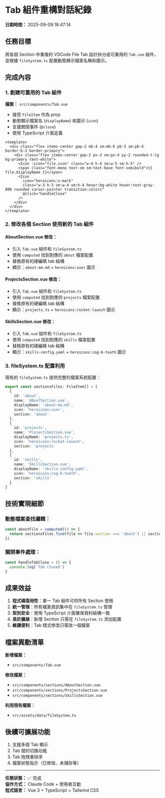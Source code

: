 # Tab 組件重構對話紀錄

**日期時間：** 2025-09-09 18:47:14

## 任務目標

將各個 Section 中重複的 VSCode File Tab 設計拆分成可重用的 `Tab.vue` 組件，並根據 `fileSystem.ts` 配置動態顯示檔案名稱和圖示。

## 完成內容

### 1. 創建可重用的 Tab 組件

**檔案：** `src/components/Tab.vue`

- 接受 `FileItem` 作為 prop
- 動態顯示檔案名 (`displayName`) 和圖示 (`icon`)
- 支援關閉事件 (`@close`)
- 使用 TypeScript 介面定義

```vue
<template>
  <div class="flex items-center gap-2 mb-4 sm:mb-6 pb-3 sm:pb-4 border-b-2 border-primary">
    <div class="flex items-center gap-2 px-3 sm:px-4 py-2 rounded-t-lg bg-primary text-white">
      <Icon :icon="file.icon" class="w-4 h-4 sm:w-5 sm:h-5" />
      <span class="font-mono text-sm sm:text-base font-semibold">{{ file.displayName }}</span>
      <Icon
        icon="heroicons:x-mark"
        class="w-3 h-3 sm:w-4 sm:h-4 hover:bg-white hover:text-gray-800 rounded cursor-pointer transition-colors"
        @click="handleClose"
      />
    </div>
  </div>
</template>
```

### 2. 修改各個 Section 使用新的 Tab 組件

#### AboutSection.vue 修改：
- 引入 `Tab.vue` 組件和 `fileSystem.ts`
- 使用 `computed` 找到對應的 `about` 檔案配置
- 替換原有的硬編碼 tab 結構
- 顯示：`about-me.md` + `heroicons:user` 圖示

#### ProjectsSection.vue 修改：
- 引入 `Tab.vue` 組件和 `fileSystem.ts`
- 使用 `computed` 找到對應的 `projects` 檔案配置
- 替換原有的硬編碼 tab 結構
- 顯示：`projects.ts` + `heroicons:rocket-launch` 圖示

#### SkillsSection.vue 修改：
- 引入 `Tab.vue` 組件和 `fileSystem.ts`
- 使用 `computed` 找到對應的 `skills` 檔案配置
- 替換原有的硬編碼 tab 結構
- 顯示：`skills-config.yaml` + `heroicons:cog-6-tooth` 圖示

### 3. fileSystem.ts 配置利用

現有的 `fileSystem.ts` 提供完整的檔案系統配置：

```typescript
export const sectionsFiles: FileItem[] = [
  {
    id: 'about',
    name: 'AboutSection.vue',
    displayName: 'about-me.md',
    icon: 'heroicons:user',
    section: 'about'
  },
  {
    id: 'projects',
    name: 'ProjectsSection.vue', 
    displayName: 'projects.ts',
    icon: 'heroicons:rocket-launch',
    section: 'projects'
  },
  {
    id: 'skills',
    name: 'SkillsSection.vue',
    displayName: 'skills-config.yaml',
    icon: 'heroicons:cog-6-tooth',
    section: 'skills'
  }
]
```

## 技術實現細節

### 動態檔案查找邏輯：

```typescript
const aboutFile = computed(() => {
  return sectionsFiles.find(file => file.section === 'about') || sectionsFiles[1]
})
```

### 關閉事件處理：

```typescript
const handleTabClose = () => {
  console.log('Tab closed')
}
```

## 成果效益

1. **程式碼復用性**：單一 Tab 組件可供所有 Section 使用
2. **統一管理**：所有檔案資訊集中在 `fileSystem.ts` 管理
3. **型別安全**：使用 TypeScript 介面確保資料結構一致
4. **易於擴展**：新增 Section 只需在 `fileSystem.ts` 添加配置
5. **維護便利**：Tab 樣式修改只需改一個檔案

## 檔案異動清單

**新增檔案：**
- `src/components/Tab.vue`

**修改檔案：**
- `src/components/sections/AboutSection.vue`
- `src/components/sections/ProjectsSection.vue` 
- `src/components/sections/SkillsSection.vue`

**利用現有檔案：**
- `src/assets/data/fileSystem.ts`

## 後續可擴展功能

1. 支援多個 Tab 顯示
2. Tab 間的切換功能
3. Tab 拖拽重排序
4. 檔案狀態指示（已修改、未儲存等）

---

**任務狀態：** ✅ 完成  
**協作方式：** Claude Code + 使用者互動  
**程式語言：** Vue 3 + TypeScript + Tailwind CSS